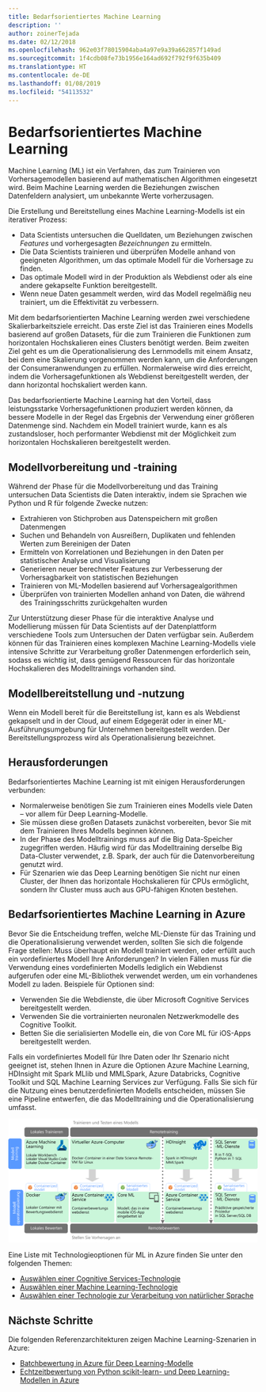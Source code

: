 ```yaml
---
title: Bedarfsorientiertes Machine Learning
description: ''
author: zoinerTejada
ms.date: 02/12/2018
ms.openlocfilehash: 962e03f78015904aba4a97e9a39a662857f149ad
ms.sourcegitcommit: 1f4cdb08fe73b1956e164ad692f792f9f635b409
ms.translationtype: HT
ms.contentlocale: de-DE
ms.lasthandoff: 01/08/2019
ms.locfileid: "54113532"
---
```

# <a name="machine-learning-at-scale"></a>Bedarfsorientiertes Machine Learning

Machine Learning (ML) ist ein Verfahren, das zum Trainieren von Vorhersagemodellen basierend auf mathematischen Algorithmen eingesetzt wird. Beim Machine Learning werden die Beziehungen zwischen Datenfeldern analysiert, um unbekannte Werte vorherzusagen.

Die Erstellung und Bereitstellung eines Machine Learning-Modells ist ein iterativer Prozess:

- Data Scientists untersuchen die Quelldaten, um Beziehungen zwischen *Features* und vorhergesagten *Bezeichnungen* zu ermitteln.
- Die Data Scientists trainieren und überprüfen Modelle anhand von geeigneten Algorithmen, um das optimale Modell für die Vorhersage zu finden.
- Das optimale Modell wird in der Produktion als Webdienst oder als eine andere gekapselte Funktion bereitgestellt.
- Wenn neue Daten gesammelt werden, wird das Modell regelmäßig neu trainiert, um die Effektivität zu verbessern.

Mit dem bedarfsorientierten Machine Learning werden zwei verschiedene Skalierbarkeitsziele erreicht. Das erste Ziel ist das Trainieren eines Modells basierend auf großen Datasets, für die zum Trainieren die Funktionen zum horizontalen Hochskalieren eines Clusters benötigt werden. Beim zweiten Ziel geht es um die Operationalisierung des Lernmodells mit einem Ansatz, bei dem eine Skalierung vorgenommen werden kann, um die Anforderungen der Consumeranwendungen zu erfüllen. Normalerweise wird dies erreicht, indem die Vorhersagefunktionen als Webdienst bereitgestellt werden, der dann horizontal hochskaliert werden kann.

Das bedarfsorientierte Machine Learning hat den Vorteil, dass leistungsstarke Vorhersagefunktionen produziert werden können, da bessere Modelle in der Regel das Ergebnis der Verwendung einer größeren Datenmenge sind. Nachdem ein Modell trainiert wurde, kann es als zustandsloser, hoch performanter Webdienst mit der Möglichkeit zum horizontalen Hochskalieren bereitgestellt werden.

## <a name="model-preparation-and-training"></a>Modellvorbereitung und -training

Während der Phase für die Modellvorbereitung und das Training untersuchen Data Scientists die Daten interaktiv, indem sie Sprachen wie Python und R für folgende Zwecke nutzen:

- Extrahieren von Stichproben aus Datenspeichern mit großen Datenmengen
- Suchen und Behandeln von Ausreißern, Duplikaten und fehlenden Werten zum Bereinigen der Daten
- Ermitteln von Korrelationen und Beziehungen in den Daten per statistischer Analyse und Visualisierung
- Generieren neuer berechneter Features zur Verbesserung der Vorhersagbarkeit von statistischen Beziehungen
- Trainieren von ML-Modellen basierend auf Vorhersagealgorithmen
- Überprüfen von trainierten Modellen anhand von Daten, die während des Trainingsschritts zurückgehalten wurden

Zur Unterstützung dieser Phase für die interaktive Analyse und Modellierung müssen für Data Scientists auf der Datenplattform verschiedene Tools zum Untersuchen der Daten verfügbar sein. Außerdem können für das Trainieren eines komplexen Machine Learning-Modells viele intensive Schritte zur Verarbeitung großer Datenmengen erforderlich sein, sodass es wichtig ist, dass genügend Ressourcen für das horizontale Hochskalieren des Modelltrainings vorhanden sind.

## <a name="model-deployment-and-consumption"></a>Modellbereitstellung und -nutzung

Wenn ein Modell bereit für die Bereitstellung ist, kann es als Webdienst gekapselt und in der Cloud, auf einem Edgegerät oder in einer ML-Ausführungsumgebung für Unternehmen bereitgestellt werden. Der Bereitstellungsprozess wird als Operationalisierung bezeichnet.

## <a name="challenges"></a>Herausforderungen

Bedarfsorientiertes Machine Learning ist mit einigen Herausforderungen verbunden:

- Normalerweise benötigen Sie zum Trainieren eines Modells viele Daten – vor allem für Deep Learning-Modelle.
- Sie müssen diese großen Datasets zunächst vorbereiten, bevor Sie mit dem Trainieren Ihres Modells beginnen können.
- In der Phase des Modelltrainings muss auf die Big Data-Speicher zugegriffen werden. Häufig wird für das Modelltraining derselbe Big Data-Cluster verwendet, z.B. Spark, der auch für die Datenvorbereitung genutzt wird.
- Für Szenarien wie das Deep Learning benötigen Sie nicht nur einen Cluster, der Ihnen das horizontale Hochskalieren für CPUs ermöglicht, sondern Ihr Cluster muss auch aus GPU-fähigen Knoten bestehen.

## <a name="machine-learning-at-scale-in-azure"></a>Bedarfsorientiertes Machine Learning in Azure

Bevor Sie die Entscheidung treffen, welche ML-Dienste für das Training und die Operationalisierung verwendet werden, sollten Sie sich die folgende Frage stellen: Muss überhaupt ein Modell trainiert werden, oder erfüllt auch ein vordefiniertes Modell Ihre Anforderungen? In vielen Fällen muss für die Verwendung eines vordefinierten Modells lediglich ein Webdienst aufgerufen oder eine ML-Bibliothek verwendet werden, um ein vorhandenes Modell zu laden. Beispiele für Optionen sind:

- Verwenden Sie die Webdienste, die über Microsoft Cognitive Services bereitgestellt werden.
- Verwenden Sie die vortrainierten neuronalen Netzwerkmodelle des Cognitive Toolkit.
- Betten Sie die serialisierten Modelle ein, die von Core ML für iOS-Apps bereitgestellt werden.

Falls ein vordefiniertes Modell für Ihre Daten oder Ihr Szenario nicht geeignet ist, stehen Ihnen in Azure die Optionen Azure Machine Learning, HDInsight mit Spark MLlib und MMLSpark, Azure Databricks, Cognitive Toolkit und SQL Machine Learning Services zur Verfügung. Falls Sie sich für die Nutzung eines benutzerdefinierten Modells entscheiden, müssen Sie eine Pipeline entwerfen, die das Modelltraining und die Operationalisierung umfasst.

![Modelloptionen in Azure](./images/machine-learning-model-training-and-deployment.png)

Eine Liste mit Technologieoptionen für ML in Azure finden Sie unter den folgenden Themen:

- [Auswählen einer Cognitive Services-Technologie](../technology-choices/cognitive-services.md)
- [Auswählen einer Machine Learning-Technologie](../technology-choices/data-science-and-machine-learning.md)
- [Auswählen einer Technologie zur Verarbeitung von natürlicher Sprache](../technology-choices/natural-language-processing.md)

## <a name="next-steps"></a>Nächste Schritte

Die folgenden Referenzarchitekturen zeigen Machine Learning-Szenarien in Azure:

- [Batchbewertung in Azure für Deep Learning-Modelle](../../reference-architectures/ai/batch-scoring-deep-learning.md)
- [Echtzeitbewertung von Python scikit-learn- und Deep Learning-Modellen in Azure](../../reference-architectures/ai/realtime-scoring-python.md)